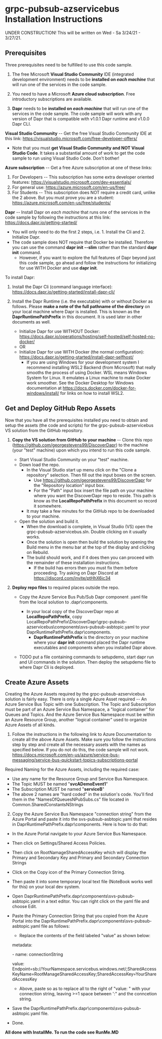 # grpc-pubsub-azservicebus Installation Instructions
UNDER CONSTRUCTION! This will be written on Wed - Sa 3/24/21 - 3/27/21.

## Prerequisites
Three prerequisites need to be fulfilled to use this code sample.
1. The free Microsoft **Visual Studio Community** IDE (integrated development environment) needs to be **installed on *each machine*** that will run one of the services in the code sample.

2. You need to have a Microsoft **Azure cloud subscription**.  Free introductory subscriptions are available.

3. **Dapr** needs to be **installed on *each machine*** that will run one of the services in the code sample. The code sample will work with any version of Dapr that is compatible with v1.0.1 Dapr runtime and v1.0.0 Dapr CLI.

**Visual Studio Community** -- Get the free Visual Studio Community IDE at this link:  https://visualstudio.microsoft.com/free-developer-offers/
* Note that you must **get Visual Studio Community and NOT Visual Studio Code**.  It takes a substantial amount of work to get the code sample to run using Visual Studio Code.  Don't bother!
  
**Azure subscription** -- Get a free Azure subscription at one of these links:
1. For Developers -- This subscription has some extra developer oriented features: https://visualstudio.microsoft.com/dev-essentials/
2. For general use: https://azure.microsoft.com/en-us/free/ 
3. For Students -- This subscription does NOT require a credit card, unlike the 2 above.  But you must prove you are a student: https://azure.microsoft.com/en-us/free/students/

**Dapr** -- Install Dapr on *each machine* that runs one of the services in the code sample by following the instructions at this link: https://docs.dapr.io/getting-started/
* You will only need to do the first 2 steps, i.e. 1. Install the Cli and 2. Initialize Dapr.  
* The code sample does NOT require that Docker be installed.  Therefore you can use the command **dapr init --slim** rather than the standard **dapr init** command.  
    * However, if you want to explore the full features of Dapr beyond just this code sample, go ahead and follow the instructions for initializing for use WITH Docker and use **dapr init**.
    
To install Dapr:
1. Install the Dapr Cli (command language interface):  https://docs.dapr.io/getting-started/install-dapr-cli/
2. Install the Dapr Runtime (i.e. the executable) with or without Docker as follows.  Please **make a note of the full pathname of the directory** on your local machine where Dapr is installed.  This is known as the **DaprRuntimePathPrefix** in this document.  It is used later in other documents as well. 

    * Initialize Dapr for use WITHOUT Docker:  https://docs.dapr.io/operations/hosting/self-hosted/self-hosted-no-docker/
    * OR
    * Initialize Dapr for use WITH Docker (the normal configuration):  https://docs.dapr.io/getting-started/install-dapr-selfhost/  
      * If you are using Windows for your development system I recommend installing WSL2 Backend (from Microsoft) that really smooths the process of using Docker.  WSL means Windows System for Linux.  It emulates a Linux machine to make Docker work smoother.  See the Docker Desktop for Windows documentation at https://docs.docker.com/docker-for-windows/install/ for links on how to install WSL2. 

## Get and Deploy GitHub Repo Assets
Now that you have all the prerequisites installed you need to obtain and setup the assets (the code and scripts) for the grpc-pubsub-azservicebus VS solution from the GitHub repository.
1. **Copy the VS solution from GitHub to your machine** -- Clone this repo (https://github.com/georgestevens99/DiscoverDapr) to the machine (your "test" machine) upon which you intend to run this code sample.
    * Start Visual Studio Community on your "test" machine.
    * Down load the repo.
      * In the Visual Studio start up menu click on the "Clone a repository" selection.  Then fill out the input boxes on the screen.
        * Use https://github.com/georgestevens99/DiscoverDapr for the "Repository location" input box.
        * For the "Path" input box insert the file path on your machine where you want the DiscoverDapr repo to reside. This path is know as the **LocalRepoPathPrefix** in this document so record it somewhere.
      * It may take a few minutes for the GitHub repo to be downloaded to your machine.
    * Open the solution and build it.
      * When the download is complete, in Visual Studio (VS) open the grpc-pubsub-azservicebus.sln.  Double clicking on it usually works.
      * Once the solution is open then build the solution by opening the Build menu in the menu bar at the top of the display and clicking on Rebuild.
      * The build should work, and if it does then you can proceed with the remainder of these installation instructions.
        * If the build has errors then you must fix them before proceeding.  Try asking on Dapr Discord at https://discord.com/invite/ptHhX6jc34
       
2. **Deploy repo files** to required places outside the repo.
    * Copy the Azure Service Bus Pub/Sub Dapr component .yaml file from the local solution to .dapr\components.
      * In your local copy of the DiscoverDapr repo at **LocalRepoPathPrefix**, copy LocalRepoPathPrefix\DiscoverDapr\grpc-pubsub-azservicebus\components\svs-pubsub-asbtopic.yaml to your DaprRuntimePathPrefix\.dapr\components.
        * **DaprRuntimePathPrefix** is the directory on your machine where your **dapr init** command placed the Dapr runtime executables and components when you installed Dapr above. 
        
    * TODO put a file containing commands to setupdemo, start dapr run and UI commands in the solution.  Then deploy the setupdemo file to where Dapr Cli is deployed.  
  
## Create Azure Assets
Creating the Azure Assets required by the grpc-pubsub-azservicebus solution is fairly easy.  There is only a single Azure Asset required -- An Azure Service Bus Topic with one Subscription.  The Topic and Subscription must be part of an Azure Service Bus Namespace, a "logical container" for Queues and Topics.  And the Azure Service Bus Namespace must be within an Azure Resource Group, another "logical container" used to organize Azure Assets of all kinds.

1. Follow the instructions in the following link to Azure Documentation to create all the above Azure Assets.  Make sure you follow the instructions step by step and create all the necessary assets with the names as specified below.  If you do not do this, the code sample will not work. https://docs.microsoft.com/en-us/azure/service-bus-messaging/service-bus-quickstart-topics-subscriptions-portal

Required Naming for the Azure Assets, including the required case:
* Use any name for the Resource Group and Service Bus Namespace.
* The Topic MUST be named "**svcADemoEvent1**"
* The Subscription MUST be named "**serviceB**"
* The above 2 names are "hard coded" in the solution's code.  You'll find them in the "NamesOfQueuesNPubSubs.cs" file located in Common.SharedConstantsNStrings

2. Copy the Azure Service Bus Namespace "connection string" from the Azure Portal and paste it into the svs-pubsub-asbtopic.yaml that resides in  DaprRuntimePathPrefix\.dapr\components.  Here is how to do that:
* In the Azure Portal navigate to your Azure Service Bus Namespace.
* Then click on Settings/Shared Access Policies.
* Then click on RootNamageSharedAccessKey which will display the Primary and Secondary Key and Primary and Secondary Connection Strings
* Click on the Copy icon of the Primary Connection String.  
* Then paste it into some temporary local text file (NoteBook works well for this) on your local dev system.
* Open DaprRuntimePathPrefix\.dapr\components\svs-pubsub-asbtopic.yaml in a text editor.  You can right click on the yaml file and choose Edit.
* Paste the Primary Connection String that you copied from the Azure Portal into the DaprRuntimePathPrefix\.dapr\components\svs-pubsub-asbtopic.yaml file as follows:
  * Replace the contents of the field labeled "value" as shown below:

  metadata:
  
   \- name: connectionString 
   
     value: Endpoint=sb://YourNamespace.servicebus.windows.net/;SharedAccessKeyName=RootManageSharedAccessKey;SharedAccessKey=YourSharedAccessKey  
  
  * Above, paste so as to replace all to the right of "value: " with your connection string, leaving >=1 space between ':" and the conncetion string.
  
* Save the DaprRuntimePathPrefix\.dapr\components\svs-pubsub-asbtopic.yaml file.
* Done.

**All done with InstallMe.  To run the code see RunMe.MD**
